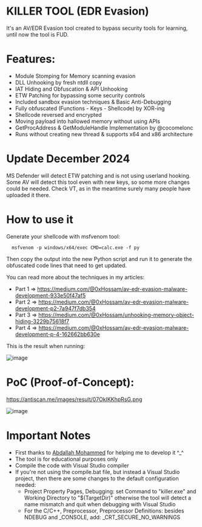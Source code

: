 # KILLER TOOL (EDR Evasion)
It's an AV/EDR Evasion tool created to bypass security tools for learning, until now the tool is FUD.

# Features:

* Module Stomping for Memory scanning evasion
* DLL Unhooking by fresh ntdll copy
* IAT Hiding and Obfuscation & API Unhooking
* ETW Patching for bypassing some security controls
* Included sandbox evasion techniques & Basic Anti-Debugging
* Fully obfuscated (Functions - Keys - Shellcode) by XOR-ing
* Shellcode reversed and encrypted
* Moving payload into hallowed memory without using APIs 
* GetProcAddress & GetModuleHandle Implementation by @cocomelonc
* Runs without creating new thread & supports x64 and x86 architecture

# Update December 2024
MS Defender will detect ETW patching and is not using userland hooking. Some AV will detect this tool even with new keys, so some more changes could be needed. Check VT, as in the meantime surely many people have uploaded it there.

# How to use it

Generate your shellcode with msfvenom tool:

      msfvenom -p windows/x64/exec CMD=calc.exe -f py
      
Then copy the output into the new Python script and run it to generate the obfuscated code lines that need to get updated.
 
You can read more about the techniques in my articles:

* Part 1 => https://medium.com/@0xHossam/av-edr-evasion-malware-development-933e50f47af5
* Part 2 => https://medium.com/@0xHossam/av-edr-evasion-malware-development-p2-7a947f7db354
* Part 3 => https://medium.com/@0xHossam/unhooking-memory-object-hiding-3229b75618f7
* Part 4 => https://medium.com/@0xHossam/av-edr-evasion-malware-development-p-4-162662bb630e

This is the result when running:

![image](https://user-images.githubusercontent.com/82971998/230731975-a70abd1c-279b-4e79-9e91-6b5212b7db9a.png)

# PoC (Proof-of-Concept):

https://antiscan.me/images/result/07OkIKKhpRsG.png

![image](https://user-images.githubusercontent.com/82971998/230732045-ca2638fe-4f3c-4926-8f94-4fff817ca585.png)

# Important Notes

* First thanks to [Abdallah Mohammed](https://github.com/abdallah-elsharif) for helping me to develop it ^_^
* The tool is for educational purposes only
* Compile the code with Visual Studio compiler
* If you're not using the compile.bat file, but instead a Visual Studio project, then there are some changes to the default configuration needed:
  * Project Property Pages, Debugging: set Command to "killer.exe" and Working Directory to "$(TargetDir)" otherwise the tool will detect a name mismatch and quit when debugging with Visual Studio
  * For the C/C++, Preprocessor, Preprocessor Definitions: besides NDEBUG and _CONSOLE, add: _CRT_SECURE_NO_WARNINGS
